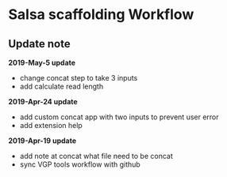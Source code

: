 # Salsa scaffolding Workflow
## Update note

**2019-May-5 update**
- change concat step to take 3 inputs
- add calculate read length

**2019-Apr-24 update**
- add custom concat app with two inputs to prevent user error
- add extension help

**2019-Apr-19 update**
- add note at concat what file need to be concat
- sync VGP tools workflow with github
